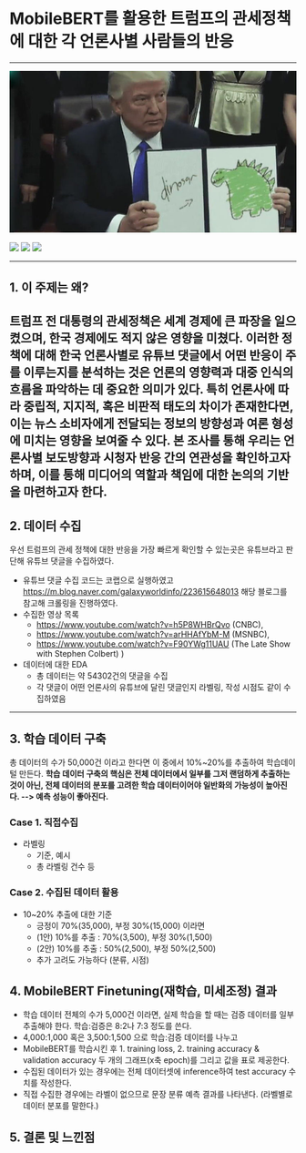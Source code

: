 # MobileBERT를 활용한 트럼프의 관세정책에 대한 각 언론사별 사람들의 반응

---
![img.png](img.png)

<!--
badge 아이콘 참고 사이트
https://github.com/danmadeira/simple-icon-badges
-->

<img src="https://img.shields.io/badge/pycharm-%23000000.svg?&style=for-the-badge&logo=pycharm&logoColor=white" /> <img src="https://img.shields.io/badge/python-%233776AB.svg?&style=for-the-badge&logo=python&logoColor=white" /> <img src="https://img.shields.io/badge/pytorch-%23EE4C2C.svg?&style=for-the-badge&logo=pytorch&logoColor=white" />

---
## 1. 이 주제는 왜?
트럼프 전 대통령의 관세정책은 세계 경제에 큰 파장을 일으켰으며, 한국 경제에도 적지 않은 영향을 미쳤다. 
이러한 정책에 대해 한국 언론사별로 유튜브 댓글에서 어떤 반응이 주를 이루는지를 분석하는 것은 언론의 영향력과 대중 인식의 흐름을 파악하는 데 
중요한 의미가 있다. 특히 언론사에 따라 중립적, 지지적, 혹은 비판적 태도의 차이가 존재한다면,
이는 뉴스 소비자에게 전달되는 정보의 방향성과 여론 형성에 미치는 영향을 보여줄 수 있다. 
본 조사를 통해 우리는 언론사별 보도방향과 시청자 반응 간의 연관성을 확인하고자 하며, 
이를 통해 미디어의 역할과 책임에 대한 논의의 기반을 마련하고자 한다.
---
## 2. 데이터 수집
우선 트럼프의 관세 정책에 대한 반응을 가장 빠르게 확인할 수 있는곳은 유튜브라고 판단해 유튜브 댓글을 수집하였다.

- 유튜브 댓글 수집 코드는 코랩으로 실행하였고 https://m.blog.naver.com/galaxyworldinfo/223615648013 해당 블로그를 참고해 크롤링을 진행하였다. 
- 수집한 영상 목록
    + https://www.youtube.com/watch?v=h5P8WHBrQvo (CNBC),
    + https://www.youtube.com/watch?v=arHHAfYbM-M (MSNBC),
    + https://www.youtube.com/watch?v=F90YWg11UAU (The Late Show with Stephen Colbert)
)
 - 데이터에 대한 EDA
   + 총 데이터는 약 54302건의 댓글을 수집
   + 각 댓글이 어떤 언론사의 유튜브에 달린 댓글인지 라벨링, 작성 시점도 같이 수집하였음
---
## 3. 학습 데이터 구축
총 데이터의 수가 50,000건 이라고 한다면 이 중에서 10%~20%를 추출하여 학습데이털 만든다. **학습 데이터 구축의 핵심은 전체 데이터에서 일부를 그저 랜덤하게 추출하는 것이 아닌, 전체 데이터의 분포를 고려한 학습 데이터이어야 일반화의 가능성이 높아진다. --> 예측 성능이 좋아진다.**
### Case 1. 직접수집
 - 라벨링
   + 기준, 예시
   + 총 라벨링 건수 등
### Case 2. 수집된 데이터 활용
  - 10~20% 추출에 대한 기준
    + 긍정이 70%(35,000), 부정 30%(15,000) 이라면
    + (1안) 10%를 추출 : 70%(3,500), 부정 30%(1,500)
    + (2안) 10%를 추출 : 50%(2,500), 부정 50%(2,500)
    + 추가 고려도 가능하다 (분류, 시점)

## 4. MobileBERT Finetuning(재학습, 미세조정) 결과
 - 학습 데이터 전체의 수가 5,000건 이라면, 실제 학습을 할 때는 검증 데이터를 일부 추출해야 한다. 학습:검증은 8:2나 7:3 정도를 쓴다.
 - 4,000:1,000 혹은 3,500:1,500 으로 학습:검증 데이터를 나누고
 - MobileBERT를 학습시킨 후 1. training loss, 2. training accuracy & validation accuracy 두 개의 그래프(x축 epoch)를 그리고 값을 표로 제공한다.
 - 수집된 데이터가 있는 경우에는 전체 데이터셋에 inference하여 test accuracy 수치를 작성한다.
 - 직접 수집한 경우에는 라벨이 없으므로 문장 분류 예측 결과를 나타낸다. (라벨별로 데이터 분포를 말한다.)

## 5. 결론 및 느낀점